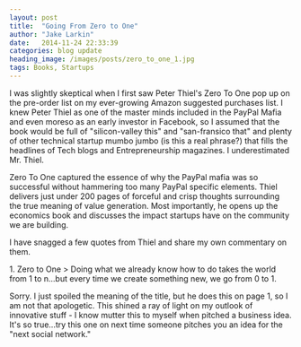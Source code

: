 ```yaml
---
layout: post
title:  "Going From Zero to One"
author: "Jake Larkin"
date:   2014-11-24 22:33:39
categories: blog update
heading_image: /images/posts/zero_to_one_1.jpg
tags: Books, Startups
---
```

I was slightly skeptical when I first saw Peter Thiel's Zero To One pop up on the pre-order list on my ever-growing Amazon suggested purchases list. I knew Peter Thiel as one of the master minds included in the PayPal Mafia and even moreso as an early investor in Facebook, so I assumed that the book would be full of "silicon-valley this" and "san-fransico that" and plenty of other technical startup mumbo jumbo (is this a real phrase?) that fills the headlines of Tech blogs and Entrepreneurship magazines. I underestimated Mr. Thiel.

Zero To One captured the essence of why the PayPal mafia was so successful without hammering too many PayPal specific elements. Thiel delivers just under 200 pages of forceful and crisp thoughts surrounding the true meaning of value generation. Most importantly, he opens up the economics book and discusses the impact startups have on the community we are building. 

I have snagged a few quotes from Thiel and share my own commentary on them. 

<head>1. Zero to One</head>
> Doing what we already know how to do takes the world from 1 to n...but every time we create something new, we go from 0 to 1.

Sorry. I just spoiled the meaning of the title, but he does this on page 1, so I am not that apologetic. This shined a ray of light on my outlook of innovative stuff - I know mutter this to myself when pitched a business idea. It's so true...try this one on next time someone pitches you an idea for the "next social network."

> 